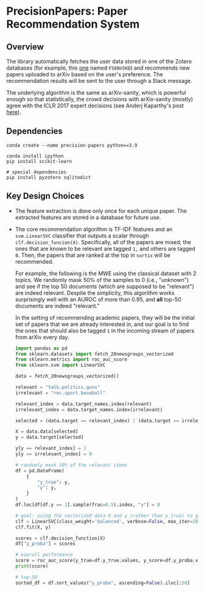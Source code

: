 # PrecisionPapers: Paper Recommendation System

## Overview

The library automatically fetches the user data stored in one of the Zotero databases (for example, this [one](https://www.zotero.org/guanqun.yang/collections/FS6NV5KD) named `FS6NV5KD`) and recommends new papers uploaded to arXiv based on the user's preference. The recommendation results will be sent to the user through a Slack message.

The underlying algorithm is the same as arXiv-sanity, which is powerful enough so that statistically, the crowd decisions with arXix-sanity (mostly) agree with the ICLR 2017 expert decisions (see Anderj Kaparthy's post [here](https://karpathy.medium.com/iclr-2017-vs-arxiv-sanity-d1488ac5c131)).

## Dependencies

```
conda create --name precision-papers python==3.9

conda install ipython
pip install scikit-learn

# special dependencies
pip install pyzotero sqlitedict
```

## Key Design Choices

-   The feature extraction is done only once for each unique paper. The extracted features are stored in a database for future use.

-   The core recommendation algorithm is TF-IDF features and an `svm.LinearSVC` classifier that outputs a scalar through `clf.decision_funcion(X)`. Specifically, all of the papers are mixed; the ones that are known to be relevant are tagged `1,` and others are tagged `0`. Then, the papers that are ranked at the top in `sortix` will be recommended.

    For example, the following is the MWE using the classical dataset with 2 topics. We randomly mask 50% of the samples to 0 (i.e., "unknown") and see if the top 50 documents (which are supposed to be "relevant") are indeed relevant. Despite the simplicity, this algorithm works surprisingly well with an AUROC of more than 0.95, and **all** top-50 documents are indeed "relevant."

    In the setting of recommending academic papers, they will be the initial set of papers that we are already interested in, and our goal is to find the ones that should also be tagged `1` in the incoming stream of papers from arXiv every day.

    ```python
    import pandas as pd
    from sklearn.datasets import fetch_20newsgroups_vectorized
    from sklearn.metrics import roc_auc_score
    from sklearn.svm import LinearSVC
    
    data = fetch_20newsgroups_vectorized()
    
    relevant = "talk.politics.guns"
    irrelevant = "rec.sport.baseball"
    
    relevant_index = data.target_names.index(relevant)
    irrelevant_index = data.target_names.index(irrelevant)
    
    selected = (data.target == relevant_index) | (data.target == irrelevant_index)
    
    X = data.data[selected]
    y = data.target[selected]
    
    y[y == relevant_index] = 1
    y[y == irrelevant_index] = 0
    
    # randomly mask 50% of the relevant items
    df = pd.DataFrame(
        {
            "y_true": y,
            "y": y,
        }
    )
    df.loc[df[df.y == 1].sample(frac=0.5).index, "y"] = 0
    
    # goal: using the vectorized data X and y (rather than y_true) to get y_pred as close as y_true
    clf = LinearSVC(class_weight='balanced', verbose=False, max_iter=10000, tol=1e-6, C=0.01)
    clf.fit(X, y)
    
    scores = clf.decision_function(X)
    df["y_proba"] = scores
    
    # overall performance
    score = roc_auc_score(y_true=df.y_true.values, y_score=df.y_proba.values)
    print(score)
    
    # top-50
    sorted_df = df.sort_values("y_proba", ascending=False).iloc[:50]
    ```

    
